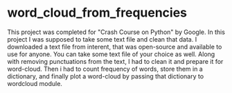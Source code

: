 # word_cloud_from_frequencies
This project was completed for "Crash Course on Python" by Google. In this project I was supposed to take some text file and clean that data. I downloaded a text file from interent, that was open-source and available to use for anyone. You can take some text file of your choice as well. Along with removing punctuations from the text, I had to clean it and prepare it for word-cloud. Then i had to count frequency of words, store them in a dictionary, and finally plot a word-cloud by passing that dictionary to wordcloud module.

